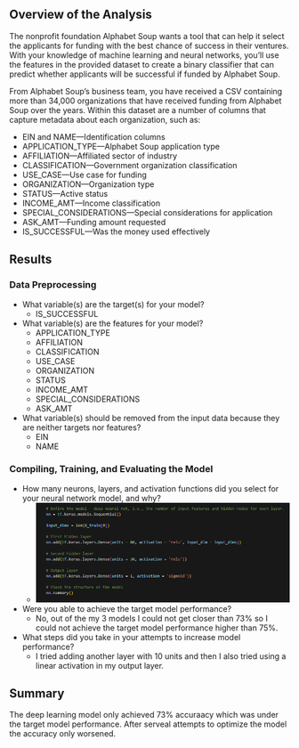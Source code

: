 ## Overview of the Analysis
The nonprofit foundation Alphabet Soup wants a tool that can help it select the applicants for funding with the best chance of success in their ventures. With your knowledge of machine learning and neural networks, you’ll use the features in the provided dataset to create a binary classifier that can predict whether applicants will be successful if funded by Alphabet Soup.

From Alphabet Soup’s business team, you have received a CSV containing more than 34,000 organizations that have received funding from Alphabet Soup over the years. Within this dataset are a number of columns that capture metadata about each organization, such as:
 - EIN and NAME—Identification columns
 - APPLICATION_TYPE—Alphabet Soup application type
 - AFFILIATION—Affiliated sector of industry
 - CLASSIFICATION—Government organization classification
 - USE_CASE—Use case for funding
 - ORGANIZATION—Organization type
 - STATUS—Active status
 - INCOME_AMT—Income classification
 - SPECIAL_CONSIDERATIONS—Special considerations for application
 - ASK_AMT—Funding amount requested
 - IS_SUCCESSFUL—Was the money used effectively

## Results

### Data Preprocessing
 - What variable(s) are the target(s) for your model? 
    - IS_SUCCESSFUL
 - What variable(s) are the features for your model?
    - APPLICATION_TYPE
    - AFFILIATION
    - CLASSIFICATION
    - USE_CASE
    - ORGANIZATION
    - STATUS
    - INCOME_AMT
    - SPECIAL_CONSIDERATIONS
    - ASK_AMT
 - What variable(s) should be removed from the input data because they are neither targets nor features?
    - EIN
    - NAME

### Compiling, Training, and Evaluating the Model
 - How many neurons, layers, and activation functions did you select for your neural network model, and why?
    - ![alt text](image.png)
 - Were you able to achieve the target model performance?
    - No, out of the my 3 models I could not get closer than 73% so I could not achieve the target model performance higher than 75%.
 - What steps did you take in your attempts to increase model performance?
    - I tried adding another layer with 10 units and then I also tried using a linear activation in my output layer.

## Summary
The deep learning model only achieved 73% accuraacy which was under the target model performance. After serveal attempts to optimize the model the accuracy only worsened. 

